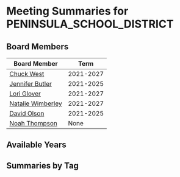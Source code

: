 # Meeting Summaries for PENINSULA_SCHOOL_DISTRICT

## Board Members

| Board Member       | Term           |
|--------------------|----------------|
| [Chuck West](board_member_229.md) | 2021-2027 |
| [Jennifer Butler](board_member_230.md) | 2021-2025 |
| [Lori Glover](board_member_231.md) | 2021-2027 |
| [Natalie Wimberley](board_member_232.md) | 2021-2027 |
| [David Olson](board_member_233.md) | 2021-2025 |
| [Noah Thompson](board_member_234.md) | None |

## Available Years

## Summaries by Tag
